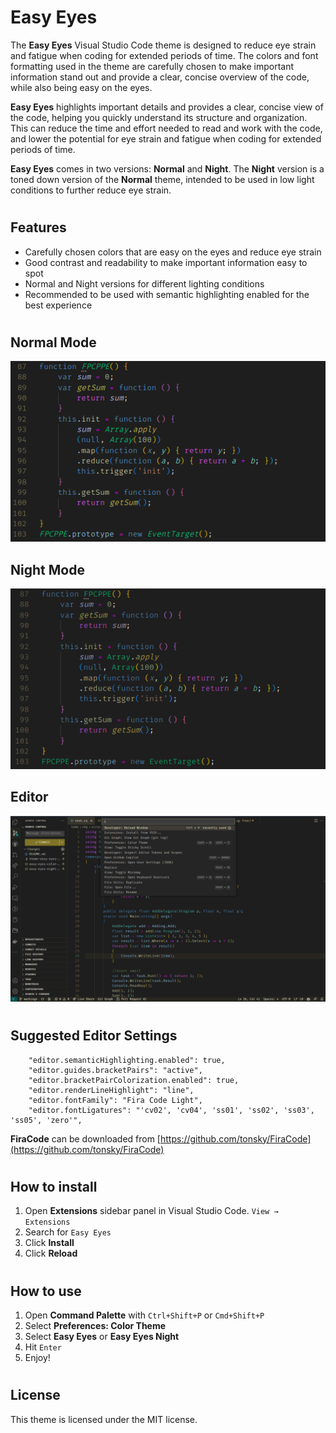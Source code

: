 # Easy Eyes

The **Easy Eyes** Visual Studio Code theme is designed to reduce eye strain and fatigue when coding for extended periods of time. The colors and font formatting used in the theme are carefully chosen to make important information stand out and provide a clear, concise overview of the code, while also being easy on the eyes.

**Easy Eyes** highlights important details and provides a clear, concise view of the code, helping you quickly understand its structure and organization. This can reduce the time and effort needed to read and work with the code, and lower the potential for eye strain and fatigue when coding for extended periods of time.

**Easy Eyes** comes in two versions: **Normal** and **Night**. The **Night** version is a toned down version of the **Normal** theme, intended to be used in low light conditions to further reduce eye strain.
#

## Features
- Carefully chosen colors that are easy on the eyes and reduce eye strain
- Good contrast and readability to make important information easy to spot
- Normal and Night versions for different lighting conditions
- Recommended to be used with semantic highlighting enabled for the best experience
#

## Normal Mode
![screenshot](https://raw.githubusercontent.com/vvhg1/easyeyes/main/images/normal.png)

## Night Mode
![screenshot2](https://raw.githubusercontent.com/vvhg1/easyeyes/main/images/night.png)
## Editor
![screenshot](https://raw.githubusercontent.com/vvhg1/easyeyes/main/images/editor.png)

#
## Suggested Editor Settings
```
    "editor.semanticHighlighting.enabled": true,
    "editor.guides.bracketPairs": "active",
    "editor.bracketPairColorization.enabled": true,
    "editor.renderLineHighlight": "line",
    "editor.fontFamily": "Fira Code Light",
    "editor.fontLigatures": "'cv02', 'cv04', 'ss01', 'ss02', 'ss03', 'ss05', 'zero'",
```
**FiraCode** can be downloaded from [https://github.com/tonsky/FiraCode](https://github.com/tonsky/FiraCode)

#
## How to install

1. Open **Extensions** sidebar panel in Visual Studio Code. `View → Extensions`
1. Search for `Easy Eyes`
1. Click **Install**
1. Click **Reload**

#
## How to use

1. Open **Command Palette** with `Ctrl+Shift+P` or `Cmd+Shift+P`
1. Select **Preferences: Color Theme**
1. Select **Easy Eyes** or **Easy Eyes Night**
1. Hit `Enter`
1. Enjoy!
#


## License

This theme is licensed under the MIT license.